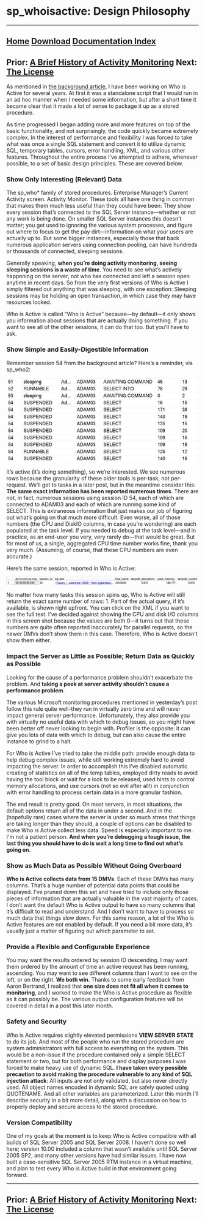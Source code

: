 # sp_whoisactive: Design Philosophy

------
[Home](https://github.com/amachanic/sp_whoisactive)	[Download](https://github.com/amachanic/sp_whoisactive/archive/master.zip)	[Documentation Index](ReadMe.md)
------
Prior: [A Brief History of Activity Monitoring](01_background.md)	Next: [The License](03_license.md)
------

As mentioned in [the background article](01_background.md), I have been working on Who is Active for several years. At first it was a standalone script that I would run in an ad hoc manner when I needed some information, but after a short time it became clear that it made a lot of sense to package it up as a stored procedure.

As time progressed I began adding more and more features on top of the basic functionality, and not surprisingly, the code quickly became extremely complex. In the interest of performance and flexibility I was forced to take what was once a single SQL statement and convert it to utilize dynamic SQL, temporary tables, cursors, error handling, XML, and various other features. Throughout the entire process I’ve attempted to adhere, whenever possible, to a set of basic design principles. These are covered below.

### Show Only Interesting (Relevant) Data

The sp_who* family of stored procedures. Enterprise Manager’s Current Activity screen. Activity Monitor. These tools all have one thing in common that makes them much less useful than they could have been: They show every session that’s connected to the SQL Server instance—whether or not any work is being done. On smaller SQL Server instances this doesn’t matter; you get used to ignoring the various system processes, and figure out where to focus to get the pay dirt—information on what your users are actually up to. But some bigger instances, especially those that back numerous application servers using connection pooling, can have hundreds or thousands of connected, sleeping sessions.

Generally speaking, **when you’re doing activity monitoring, seeing sleeping sessions is a waste of time**. You need to see what’s actively happening on the server, not who has connected and left a session open anytime in recent days. So from the very first versions of Who is Active I simply filtered out anything that was sleeping, with one exception: Sleeping sessions may be holding an open transaction, in which case they may have resources locked.

Who is Active is called “Who is Active” because—by default—it only shows you information about sessions that are actually doing something. If you want to see all of the other sessions, it can do that too. But you’ll have to ask.

### Show Simple and Easily-Digestible Information

Remember session 54 from the background article? Here’s a reminder, via sp_who2:

![F1_01_sp_who2](image/F1_01_sp_who2.jpg)

It’s active (it’s doing something), so we’re interested. We see numerous rows because the granularity of these older tools is per-task, not per-request. We’ll get to tasks in a later post, but in the meantime consider this: **The same exact information has been reported numerous times**. There are not, in fact, numerous sessions using session ID 54, each of which are connected to ADAM03 and each of which are running some kind of SELECT. This is extraneous information that just makes our job of figuring out what’s going on that much more difficult. Even worse, all of those numbers (the CPU and DiskIO columns, in case you’re wondering) are each populated at the task level. If you needed to debug at the task level—and in practice, as an end-user you very, very rarely do—that would be great. But for most of us, a single, aggregated CPU time number works fine, thank you very much. (Assuming, of course, that these CPU numbers are even accurate.)

Here’s the same session, reported in Who is Active:

![F2_01_WIA](image/F2_01_WIA.jpg)

No matter how many tasks this session spins up, Who is Active will still return the exact same number of rows: 1. Part of the actual query, if it’s available, is shown right upfront. You can click on the XML if you want to see the full text. I’ve decided against showing the CPU and disk I/O columns in this screen shot because the values are both 0—it turns out that these numbers are quite often reported inaccurately for parallel requests, so the newer DMVs don’t show them in this case. Therefore, Who is Active doesn’t show them either.

### Impact the Server as Little as Possible; Return Data as Quickly as Possible

Looking for the cause of a performance problem shouldn’t exacerbate the problem. And **taking a peek at server activity shouldn’t cause a performance problem**.

The various Microsoft monitoring procedures mentioned in yesterday’s post follow this rule quite well-they run in virtually zero time and will never impact general server performance. Unfortunately, they also provide you with virtually no useful data with which to debug issues, so you might have been better off never looking to begin with. Profiler is the opposite: it can give you lots of data with which to debug, but can also cause the entire instance to grind to a halt.

For Who is Active I’ve tried to take the middle path: provide enough data to help debug complex issues, while still working extremely hard to avoid impacting the server. In order to accomplish this I’ve disabled automatic creating of statistics on all of the temp tables, employed dirty reads to avoid having the tool block or wait for a lock to be released, used hints to control memory allocations, and use cursors (not so evil after all!) in conjunction with error handling to process certain data in a more granular fashion.

The end result is pretty good. On most servers, in most situations, the default options return all of the data in under a second. And in the (hopefully rare) cases where the server is under so much stress that things are taking longer than they should, a couple of options can be disabled to make Who is Active collect less data. Speed is especially important to me. I'm not a patient person. **And when you’re debugging a tough issue, the last thing you should have to do is wait a long time to find out what’s going on**.

### Show as Much Data as Possible Without Going Overboard

**Who is Active collects data from 15 DMVs**. Each of these DMVs has many columns. That’s a huge number of potential data points that could be displayed. I’ve pruned down this set and have tried to include only those pieces of information that are actually valuable in the vast majority of cases. I don’t want the default Who is Active output to have so many columns that it’s difficult to read and understand. And I don’t want to have to process so much data that things slow down. For this same reason, a lot of the Who is Active features are not enabled by default. If you need a bit more data, it’s usually just a matter of figuring out which parameter to set.

### Provide a Flexible and Configurable Experience

You may want the results ordered by session ID descending. I may want them ordered by the amount of time an active request has been running, ascending. You may want to see different columns than I want to see on the left, or on the right. **We both win**. Thanks to some early feedback from Aaron Bertrand, I realized that **one size does not fit all when it comes to monitoring**, and I worked to make the Who is Active procedure as flexible as it can possibly be. The various output configuration features will be covered in detail in a post this later month.

### Safety and Security

Who is Active requires slightly elevated permissions **VIEW SERVER STATE** to do its job. And most of the people who run the stored procedure are system administrators with full access to everything on the system. This would be a non-issue if the procedure contained only a simple SELECT statement or two, but for both performance and display purposes I was forced to make heavy use of dynamic SQL. **I have taken every possible precaution to avoid making the procedure vulnerable to any kind of SQL injection attack**: All inputs are not only validated, but also never directly used. All object names encoded in dynamic SQL are safely quoted using QUOTENAME. And all other variables are parameterized. Later this month I’ll describe security in a bit more detail, along with a discussion on how to properly deploy and secure access to the stored procedure.

### Version Compatibility

One of my goals at the moment is to keep Who is Active compatible with all builds of SQL Server 2005 and SQL Server 2008. I haven’t done so well here; version 10.00 included a column that wasn’t available until SQL Server 2005 SP2, and many other versions have had similar issues. I have now built a case-sensitive SQL Server 2005 RTM instance in a virtual machine, and plan to test every Who is Active build in that environment going forward.

------
Prior: [A Brief History of Activity Monitoring](01_background.md)	Next: [The License](03_license.md)
------
